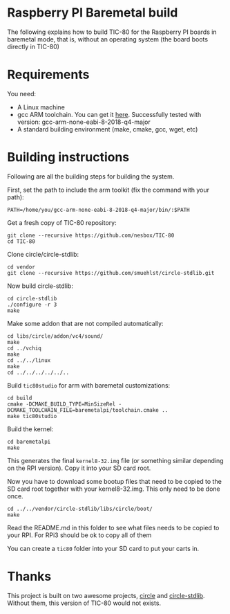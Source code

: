 
# Raspberry PI Baremetal build

The following explains how to build TIC-80 for the Raspberry PI boards in baremetal mode, that is, without an operating system (the board boots directly in TIC-80)

# Requirements

You need:

- A Linux machine
- gcc ARM toolchain. You can get it [here](https://developer.arm.com/tools-and-software/open-source-software/developer-tools/gnu-toolchain/gnu-rm/downloads). Successfully tested with version: gcc-arm-none-eabi-8-2018-q4-major
- A standard building environment (make, cmake, gcc, wget, etc)

# Building instructions

Following are all the building steps for building the system.

First, set the path to include the arm toolkit (fix the command with your path):

```
PATH=/home/you/gcc-arm-none-eabi-8-2018-q4-major/bin/:$PATH
```

Get a fresh copy of TIC-80 repository:

```
git clone --recursive https://github.com/nesbox/TIC-80
cd TIC-80
```

Clone circle/circle-stdlib:

```
cd vendor
git clone --recursive https://github.com/smuehlst/circle-stdlib.git
```

Now build circle-stdlib:

```
cd circle-stdlib
./configure -r 3
make
```

Make some addon that are not compiled automatically:

```
cd libs/circle/addon/vc4/sound/
make
cd ../vchiq
make
cd ../../linux
make
cd ../../../../../..
```

Build `tic80studio` for arm with baremetal customizations:

```
cd build
cmake -DCMAKE_BUILD_TYPE=MinSizeRel -DCMAKE_TOOLCHAIN_FILE=baremetalpi/toolchain.cmake ..
make tic80studio
```

Build the kernel:

```
cd baremetalpi
make
```

This generates the final `kernel8-32.img` file (or something similar depending on the RPI version). Copy it into your SD card root.

Now you have to download some bootup files that need to be copied to the SD card root together with your kernel8-32.img. This only need to be done once.

```
cd ../../vendor/circle-stdlib/libs/circle/boot/
make
```

Read the README.md in this folder to see what files needs to be copied to your RPI. For RPi3 should be ok to copy all of them

You can create a `tic80` folder into your SD card to put your carts in.

# Thanks

This project is built on two awesome projects, [circle](https://github.com/rsta2/circle) and [circle-stdlib](https://github.com/smuehlst/circle-stdlib). Without them, this version of TIC-80 would not exists.


